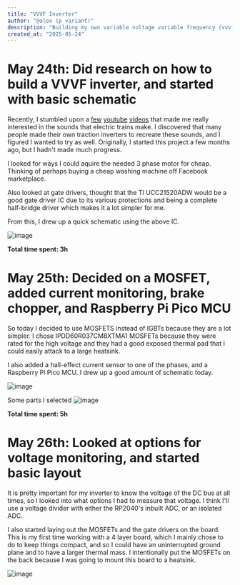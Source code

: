 ```yaml
---
title: "VVVF Inverter"
author: "@alex (p variant)"
description: "Building my own variable voltage variable frequency (vvvf) inverter, just like the ones that power electric trains!"
created_at: "2025-05-24"
---
```


# May 24th: Did research on how to build a VVVF inverter, and started with basic schematic

Recently, I stumbled upon a [few](https://www.youtube.com/watch?v=2mjUHKlSBy4) [youtube](https://www.youtube.com/watch?v=4SfN0O-F9hM) [videos](https://www.youtube.com/watch?v=mKpIqNNc9Kw) that made me really interested in the sounds that electric trains make. I discovered that many people made their own traction inverters to recreate these sounds, and I figured I wanted to try as well. Originally, I started this project a few months ago, but I hadn't made much progress.

I looked for ways I could aquire the needed 3 phase motor for cheap. Thinking of perhaps buying a cheap washing machine off Facebook marketplace.

Also looked at gate drivers, thought that the TI UCC21520ADW would be a good gate driver IC due to its various protections and being a complete half-bridge driver which makes it a lot simpler for me.

From this, I drew up a quick schematic using the above IC. 

![image](https://github.com/user-attachments/assets/87b510aa-837d-4e5f-a4cc-9f309eb8f0d5)

**Total time spent: 3h**

# May 25th: Decided on a MOSFET, added current monitoring, brake chopper, and Raspberry Pi Pico MCU

So today I decided to use MOSFETS instead of IGBTs because they are a lot simpler. I chose IPDD60R037CM8XTMA1 MOSFETs because they were rated for the high voltage and they had a good exposed thermal pad that I could easily attack to a large heatsink. 

I also added a hall-effect current sensor to one of the phases, and a Raspberry Pi Pico MCU. I drew up a good amount of schematic today.

![image](https://github.com/user-attachments/assets/7840d77f-32a2-4162-8981-cafc1e2ce8c6)

Some parts I selected
![image](https://github.com/user-attachments/assets/2abb6cb0-ef22-4894-8222-acf2e3a6a67d)


**Total time spent: 5h**

# May 26th: Looked at options for voltage monitoring, and started basic layout

It is pretty important for my inverter to know the voltage of the DC bus at all times, so I looked into what options I had to measure that voltage. I think I'll use a voltage divider with either the RP2040's inbuilt ADC, or an isolated ADC.

I also started laying out the MOSFETs and the gate drivers on the board. This is my first time working with a 4 layer board, which I mainly chose to do to keep things compact, and so I could have an uninterrupted ground plane and to have a larger thermal mass. I intentionally put the MOSFETs on the back because I was going to mount this board to a heatsink.

![image](https://github.com/user-attachments/assets/e76d72d8-9a8a-41c0-97f6-aabb8da9fa10)


